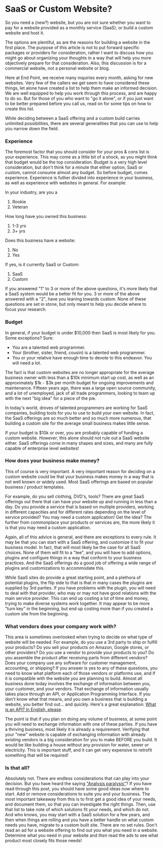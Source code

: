 # SaaS or Custom Website?

So you need a (new?) website, but you are not sure whether you want to pay for a website provided as a monthly service (SaaS), or build a custom website and host it.

The options are plentiful, as are the reasons for building a website in the first place. The purpose of this article is not to put forward specific packages or providers for consideration, rather I want to discuss how you might go about organizing your thoughts in a way that will help you more objectively prepare for that consideration.  Also, this discussion is for a commercial website, not a personal website or blog.

Here at End Point, we receive many inquiries every month, asking for new websites.  Very few of the callers we get seem to have considered these things, let alone have created a list to help them make an informed decision.  We are well equipped to help you work through this process, and are happy to do so. But for those of you who want to "go it alone", or if you just want to be better prepared before you call us, read on for some tips on how to create this list.

While deciding between a SaaS offering and a custom build carries unlimited possibilities, there are several generalities that you can use to help you narrow down the field. 

### Experience

The foremost factor that you should consider for your pros & cons list is your experience. This may come as a little bit of a shock, as you might think that budget would be the top consideration. Budget is a very high level consideration, but don't think for a minute that either option, SaaS or custom, cannot consume almost any budget.  So before budget, comes experience.  Experience is futher divided into experience in your business, as well as experience with websites in general. For example:

In your industry, are you a 
1. Rookie 
1. Veteran

How long have you owned this business:
1. 1-3 yrs
1. 3+ yrs

Does this business have a website:
1. No
1. Yes

If yes, is it currently SaaS or Custom:
1. SaaS
1. Custom

  
If you answered "1" to 3 or more of the above questions, it's more likely that a SaaS system would be a better fit for you. 3 or more of the above answered with a "2", have you leaning towards custom. None of these questions are set in stone, but only meant to help you decide where to focus your research. 

### Budget


In general, if your budget is under $10,000 then SaaS is most likely for you. Some exceptions? Sure:
- You are a talented web programmer. 
- Your (brother, sister, friend, cousin) is a talented web programmer.
- You or your relative have enough time to devote to this endeavor. You will need a lot.

The fact is that custom websites are no longer appropriate for the average business owner with less than a $10k minimum start up cost, as well as an approximately $1k - $3k per month budget for ongoing improvements and maintenance. Fifteen years ago, there was a large open source community, and a lot of unemployed, jack of all trade programmers, looking to team up with the next "big idea" for a piece of the pie.

In today's world, droves of talented programmers are working for SaaS companies, building tools for you to use to build your own website. In fact, the SaaS offerings are so much better and so much more numerous, that building a custom site for the average small business makes little sense. 

If your budget is $10k or over, you are probably capable of funding a custom website. *However*, this alone should not rule out a SaaS website either. SaaS offerings come in many shapes and sizes, and many are fully capable of enterprise level websites!

### How does your business make money?

This of course is very important. A very important reason for deciding on a custom website could be that your business makes money in a way that is not well known or widely used. 
Most SaaS offerings are based on popular business / product templates. 

For example, do you sell clothing, DVD's, tools?  There are great SaaS offerings out there that can have your website up and running in less than a day. Do you provide a service that is based on multiple providers, working in different capacities and for different rates depending on the level of service provided?  You may need a custom application!  Get the idea?  The further from commonplace your products or services are, the more likely it is that you may need a custom application. 

Again, all of this advice is general, and there are exceptions to every rule. It may be that you can start with a SaaS offering, and customize it to fit your business model. In fact, that will most likely be the case for all SaaS choices. None of them will fit to a "tee", and you will have to add options, plugins and configure things in a way that conform to your business practices. And the SaaS offerings do a good job of offering a wide range of plugins and customizations to accommodate this.  

While SaaS sites do provide a great starting point, and a plethora of potential plugins, the flip side to that is that in many cases the plugins are supplied by 3rd parties. If you have problems with the plugin, you will need to deal with that provider, who may or may not have good relations with the main service provider. This can end up costing a lot of time and money, trying to make diverse systems work together. It may appear to be more "turn key" in the beginning, but end up costing more than if you created a custom site from the beginning. 

### What vendors does your company work with?

This area is sometimes overlooked when trying to decide on what type of website will be needed. For example, do you use a 3rd party to ship or fulfill your products? Do you sell your products on Amazon, Google stores, or other providers?  Do you use a vendor to provide your products to you?  Do you assemble the product after receiving parts from different vendors? Does your company use any software for customer management, accounting, or shipping? If you answer is yes to any of these questions, you need to know what platform each of those vendors or platforms use, and if it is compatible with the website you are planning to build. Almost all business done today involves the exchange of information between you, your customer, and your vendors.  That exchange of information usually takes place through an API, or Application Programming Interface. If you don't know what that means, and you own a business that is building a website, you better find out... and quickly. Here's a great explanation: [What is an API? In English, please](https://www.freecodecamp.org/news/what-is-an-api-in-english-please-b880a3214a82/).

The point is that if you plan on doing any volume of business, at some point you will need to exchange information with one of these parties. If you have a thriving business, most likely it is already a requirement. Verifying that your "new" website is capable of exchanging information with already existing vendors is a big consideration for you to make BEFORE you build.  It would be like building a house without any provision for water, sewer or electricity. This is important stuff, and it can get very expensive to retrofit something that will be required!


### Is that all?

Absolutely not. There are endless considerations that can play into your decision. But you have heard the saying ["Analysis paralysis"](https://en.wikipedia.org/wiki/Analysis_paralysis)? If you have read through this post, you should have some good ideas now where to start. Add or remove considerations to suite you and your business. The most important takeaway from this is to first get a good idea of your needs, and document them, so that you can investigate the right things. Then, use that list to take note of which solutions fit your needs, and which do not. And who knows, you may start with a SaaS solution for a few years, and then when things are rolling and you have a better handle on what custom needs you have, migrate to a custom built site. There are no set rules. Don't read an ad for a website offering to find out you what you need in a website. Determine what you need in your website and *then* read the ads to see what product most closely fits those needs!
